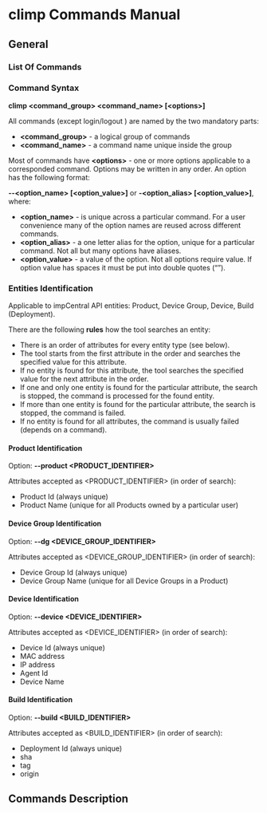 # climp Commands Manual

## General

### List Of Commands

### Command Syntax

**climp <command_group> <command_name> \[\<options>]**
  
All commands (except login/logout ) are named by the two mandatory parts:
- **<command_group>** - a logical group of commands
- **<command_name>** - a command name unique inside the group

Most of commands have **\<options>** - one or more options applicable to a corresponded command. Options may be written in any order. An option has the following format:
  
**--<option_name> [<option_value>]** or **-<option_alias> [<option_value>]**, where:
- **<option_name>** - is unique across a particular command. For a user convenience many of the option names are reused across different commands.
- **<option_alias>** - a one letter alias for the option, unique for a particular command. Not all but many options have aliases.
- **<option_value>** - a value of the option. Not all options require value. If option value has spaces it must be put into double quotes (“”).

### Entities Identification

Applicable to impCentral API entities: Product, Device Group, Device, Build (Deployment).

There are the following **rules** how the tool searches an entity:

- There is an order of attributes for every entity type (see below).
- The tool starts from the first attribute in the order and searches the specified value for
this attribute.
- If no entity is found for this attribute, the tool searches the specified value for the next
attribute in the order.
- If one and only one entity is found for the particular attribute, the search is stopped, the
command is processed for the found entity.
- If more than one entity is found for the particular attribute, the search is stopped, the
command is failed.
- If no entity is found for all attributes, the command is usually failed (depends on a
command).

#### Product Identification
Option: **--product <PRODUCT_IDENTIFIER>**

Attributes accepted as <PRODUCT_IDENTIFIER> (in order of search):
- Product Id (always unique)
- Product Name (unique for all Products owned by a particular user)

#### Device Group Identification
Option: **--dg <DEVICE_GROUP_IDENTIFIER>**

Attributes accepted as <DEVICE_GROUP_IDENTIFIER> (in order of search):
- Device Group Id (always unique)
- Device Group Name (unique for all Device Groups in a Product)

#### Device Identification
Option: **--device <DEVICE_IDENTIFIER>**

Attributes accepted as <DEVICE_IDENTIFIER> (in order of search):
- Device Id (always unique)
- MAC address
- IP address
- Agent Id
- Device Name

#### Build Identification
Option: **--build <BUILD_IDENTIFIER>**

Attributes accepted as <BUILD_IDENTIFIER> (in order of search):
- Deployment Id (always unique)
- sha
- tag
- origin




## Commands Description
